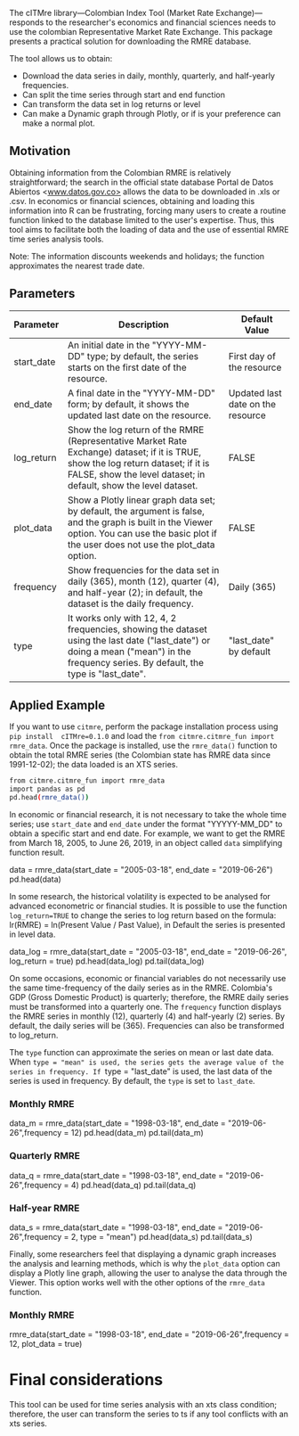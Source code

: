 The cITMre library—Colombian Index Tool (Market Rate Exchange)—responds to the researcher's 
economics and financial sciences needs to use the colombian Representative Market Rate Exchange. 
This package presents a practical solution for downloading the RMRE database. 

The tool allows us to obtain:

* Download the data series in daily, monthly, quarterly, and half-yearly frequencies.
* Can split the time series through start and end function
* Can transform the data set in log returns or level
* Can make a Dynamic graph through Plotly, or if is your preference can make a normal plot.

## Motivation

Obtaining information from the Colombian RMRE is relatively straightforward; the search in the 
official state database Portal de Datos Abiertos <www.datos.gov.co> allows the data to be 
downloaded in .xls or .csv. In economics or financial sciences, obtaining and loading this 
information into R can be frustrating, forcing many users to create a routine function linked 
to the database limited to the user's expertise. Thus, this tool aims to facilitate both the 
loading of data and the use of essential RMRE time series analysis tools.

Note: The information discounts weekends and holidays; the function approximates the nearest 
trade date.

## Parameters

| Parameter     | Description                                                                                           | Default Value       |
|---------------|-------------------------------------------------------------------------------------------------------|---------------------|
| start_date    | An initial date in the "YYYY-MM-DD" type; by default, the series starts on the first date of the resource. | First day of the resource |
| end_date      | A final date in the "YYYY-MM-DD" form; by default, it shows the updated last date on the resource.    | Updated last date on the resource |
| log_return    | Show the log return of the RMRE (Representative Market Rate Exchange) dataset; if it is TRUE, show the log return dataset; if it is FALSE, show the level dataset; in default, show the level dataset. | FALSE |
| plot_data     | Show a Plotly linear graph data set; by default, the argument is false, and the graph is built in the Viewer option. You can use the basic plot if the user does not use the plot_data option. | FALSE |
| frequency     | Show frequencies for the data set in daily (365), month (12), quarter (4), and half-year (2); in default, the dataset is the daily frequency. | Daily (365) |
| type          | It works only with 12, 4, 2 frequencies, showing the dataset using the last date ("last_date") or doing a mean ("mean") in the frequency series. By default, the type is "last_date". | "last_date" by default |

## Applied Example

If you want to use `citmre`, perform the package installation process using `pip install 
cITMre=0.1.0` and load the `from citmre.citmre_fun import rmre_data`.
Once the package is installed, use the `rmre_data()` function to obtain the total RMRE series 
(the Colombian state has RMRE data since 1991-12-02); the data loaded is an XTS series.

``` bash
from citmre.citmre_fun import rmre_data
import pandas as pd
pd.head(rmre_data())
```

In economic or financial research, it is not necessary to take the whole time series; use 
`start_date` and `end_date` under the format "YYYYY-MM_DD" to obtain a specific start and 
end date. For example, we want to get the RMRE from March 18, 2005, to June 26, 2019, in an 
object called `data` simplifying function result.

data = rmre_data(start_date = "2005-03-18", end_date = "2019-06-26")
pd.head(data)

In some research, the historical volatility is expected to be analysed for advanced econometric
or financial studies. It is possible to use the function `log_return=TRUE` to change the series
to log return based on the formula: lr(RMRE) = ln(Present Value / Past Value), in Default the 
series is presented in level data.

data_log = rmre_data(start_date = "2005-03-18", end_date = "2019-06-26", log_return = true)
pd.head(data_log)
pd.tail(data_log)

On some occasions, economic or financial variables do not necessarily use the same time-frequency
of the daily series as in the RMRE. Colombia's GDP (Gross Domestic Product) is quarterly; therefore,
the RMRE daily series must be transformed into a quarterly one. The `frequency` function displays
the RMRE series in monthly (12), quarterly (4) and half-yearly (2) series. By default, the daily
series will be (365). Frequencies can also be transformed to log_return.

The `type` function can approximate the series on mean or last date data. When `type = "mean" is used,
the series gets the average value of the series in frequency. If `type = "last_date" is used, the 
last data of the series is used in frequency. By default, the `type` is set to `last_date`.

### Monthly RMRE
data_m = rmre_data(start_date = "1998-03-18", end_date = "2019-06-26",frequency = 12)
pd.head(data_m)
pd.tail(data_m)

### Quarterly RMRE
data_q = rmre_data(start_date = "1998-03-18", end_date = "2019-06-26",frequency = 4)
pd.head(data_q)
pd.tail(data_q)

### Half-year RMRE
data_s = rmre_data(start_date = "1998-03-18", end_date = "2019-06-26",frequency = 2, type = "mean")
pd.head(data_s)
pd.tail(data_s)

Finally, some researchers feel that displaying a dynamic graph increases the analysis and learning
methods, which is why the `plot_data` option can display a Plotly line graph, allowing the user to
analyse the data through the Viewer. This option works well
with the other options of the `rmre_data` function.

### Monthly RMRE
rmre_data(start_date = "1998-03-18", end_date = "2019-06-26",frequency = 12, plot_data = true)

# Final considerations

This tool can be used for time series analysis with an xts class condition; therefore, the user can
transform the series to ts if any tool conflicts with an xts series.